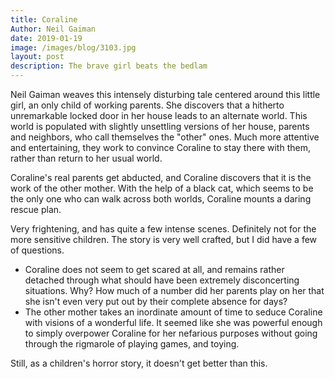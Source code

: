```yaml
---
title: Coraline
Author: Neil Gaiman
date: 2019-01-19
image: /images/blog/3103.jpg
layout: post
description: The brave girl beats the bedlam
---
```


Neil Gaiman weaves this intensely disturbing tale centered around this little girl, an only child of working parents. She discovers that a hitherto unremarkable locked door in her house leads to an alternate world. This world is populated with slightly unsettling versions of her house, parents and neighbors, who call themselves the "other" ones. Much more attentive and entertaining, they work to convince Coraline to stay there with them, rather than return to her usual world.

Coraline's real parents get abducted, and Coraline discovers that it is the work of the other mother. With the help of a black cat, which seems to be the only one who can walk across both worlds, Coraline mounts a daring rescue plan.

Very frightening, and has quite a few intense scenes. Definitely not for the more sensitive children. The story is very well crafted, but I did have a few of questions.

 - Coraline does not seem to get scared at all, and remains rather detached through what should have been extremely disconcerting situations. Why? How much of a number did her parents play on her that she isn't even very put out by their complete absence for days?
 - The other mother takes an inordinate amount of time to seduce Coraline with visions of a wonderful life. It seemed like she was powerful enough to simply overpower Coraline for her nefarious purposes without going through the rigmarole of playing games, and toying.

Still, as a children's horror story, it doesn't get better than this.
